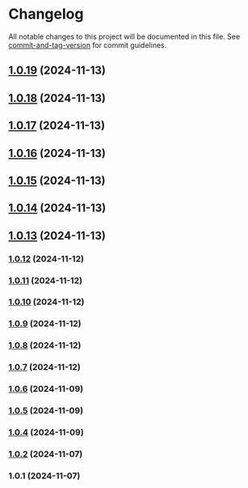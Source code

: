 # Changelog

All notable changes to this project will be documented in this file. See [commit-and-tag-version](https://github.com/absolute-version/commit-and-tag-version) for commit guidelines.

## [1.0.19](https://github.com/yourusername/wibu-pkg/compare/v1.0.18...v1.0.19) (2024-11-13)

## [1.0.18](https://github.com/yourusername/wibu-pkg/compare/v1.0.17...v1.0.18) (2024-11-13)

## [1.0.17](https://github.com/yourusername/wibu-pkg/compare/v1.0.16...v1.0.17) (2024-11-13)

## [1.0.16](https://github.com/yourusername/wibu-pkg/compare/v1.0.15...v1.0.16) (2024-11-13)

## [1.0.15](https://github.com/yourusername/wibu-pkg/compare/v1.0.14...v1.0.15) (2024-11-13)

## [1.0.14](https://github.com/yourusername/wibu-pkg/compare/v1.0.13...v1.0.14) (2024-11-13)

## [1.0.13](https://github.com/yourusername/wibu-pkg/compare/v1.0.12...v1.0.13) (2024-11-13)

### [1.0.12](https://github.com/yourusername/wibu-pkg/compare/v1.0.11...v1.0.12) (2024-11-12)

### [1.0.11](https://github.com/yourusername/wibu-pkg/compare/v1.0.10...v1.0.11) (2024-11-12)

### [1.0.10](https://github.com/yourusername/wibu-pkg/compare/v1.0.9...v1.0.10) (2024-11-12)

### [1.0.9](https://github.com/yourusername/wibu-pkg/compare/v1.0.8...v1.0.9) (2024-11-12)

### [1.0.8](https://github.com/yourusername/wibu-pkg/compare/v1.0.7...v1.0.8) (2024-11-12)

### [1.0.7](https://github.com/yourusername/wibu-pkg/compare/v1.0.6...v1.0.7) (2024-11-12)

### [1.0.6](https://github.com/yourusername/wibu-pkg/compare/v1.0.5...v1.0.6) (2024-11-09)

### [1.0.5](https://github.com/yourusername/wibu-pkg/compare/v1.0.4...v1.0.5) (2024-11-09)

### [1.0.4](https://github.com/yourusername/wibu-pkg/compare/v1.0.3...v1.0.4) (2024-11-09)

### [1.0.2](https://github.com/yourusername/wibu-pkg/compare/v1.0.1...v1.0.2) (2024-11-07)

### 1.0.1 (2024-11-07)
